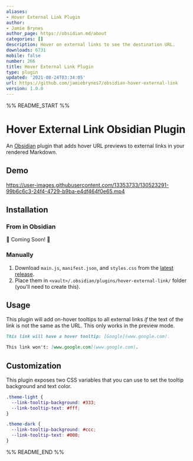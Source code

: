 ```yaml
---
aliases:
- Hover External Link Plugin
author:
- Jamie Brynes
author_page: https://obsidian.md/about
categories: []
description: Hover on external links to see the destination URL.
downloads: 6731
mobile: false
number: 266
title: Hover External Link Plugin
type: plugin
updated: '2021-08-24T03:34:05'
url: https://github.com/jamiebrynes7/obsidian-hover-external-link
version: 1.0.0
---
```


%% README_START %%

# Hover External Link Obsidian Plugin

An [Obsidian](https://obsidian.md/) plugin that adds hover URL previews to external links in your rendered Markdown.

## Demo

https://user-images.githubusercontent.com/13353733/130523291-99b6c6c3-24f4-4729-b9ba-e4df464f0e65.mp4


## Installation

### From in Obsidian

🚧 Coming Soon! 🚧

### Manually

1. Download `main.js`, `manifest.json`, and `styles.css` from the [latest release](https://github.com/jamiebrynes7/obsidian-hover-external-link/releases/latest).
2. Place them in `<vault>/.obsidian/plugins/hover-external-link/` folder (you'll need to create this).

## Usage

This plugin will add on-hover tooltips to all external links _if_ the text of the link is not the same as the URL. This only works in the preview mode.

```md
This link will have a hover tooltip: [Google](www.google.com). 

This link won't: [www.google.com](www.google.com).
```

## Customization

This plugin exposes two CSS variables that you can use to set the tooltip background and text color.

```css
.theme-light {
  --link-tooltip-background: #333;
  --link-tooltip-text: #fff;
}

.theme-dark {
  --link-tooltip-background: #ccc;
  --link-tooltip-text: #000;
}
```


%% README_END %%